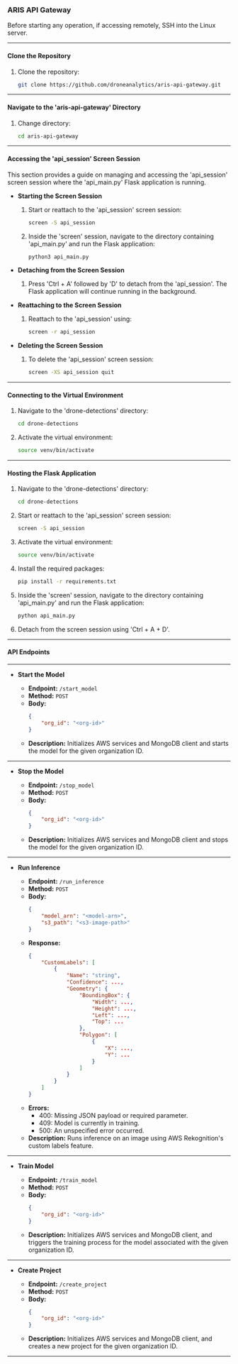 ### ARIS API Gateway

Before starting any operation, if accessing remotely, SSH into the Linux server.

---

#### **Clone the Repository**

1. Clone the repository:
   ```bash
   git clone https://github.com/droneanalytics/aris-api-gateway.git
   ```

---

#### **Navigate to the 'aris-api-gateway' Directory**

1. Change directory:
   ```bash
   cd aris-api-gateway
   ```

---

#### **Accessing the 'api_session' Screen Session**

This section provides a guide on managing and accessing the 'api_session' screen session where the 'api_main.py' Flask application is running.

- **Starting the Screen Session**
  
  1. Start or reattach to the 'api_session' screen session:
     ```bash
     screen -S api_session
     ```
  2. Inside the 'screen' session, navigate to the directory containing 'api_main.py' and run the Flask application:
     ```bash
     python3 api_main.py
     ```

- **Detaching from the Screen Session**

  1. Press 'Ctrl + A' followed by 'D' to detach from the 'api_session'. The Flask application will continue running in the background.

- **Reattaching to the Screen Session**

  1. Reattach to the 'api_session' using:
     ```bash
     screen -r api_session
     ```

- **Deleting the Screen Session**

  1. To delete the 'api_session' screen session:
     ```bash
     screen -XS api_session quit
     ```

---

#### **Connecting to the Virtual Environment**

1. Navigate to the 'drone-detections' directory:
   ```bash
   cd drone-detections
   ```
2. Activate the virtual environment:
   ```bash
   source venv/bin/activate
   ```

---

#### **Hosting the Flask Application**

1. Navigate to the 'drone-detections' directory:
   ```bash
   cd drone-detections
   ```
2. Start or reattach to the 'api_session' screen session:
   ```bash
   screen -S api_session
   ```
3. Activate the virtual environment:
   ```bash
   source venv/bin/activate
   ```
4. Install the required packages:
   ```bash
   pip install -r requirements.txt
   ```
5. Inside the 'screen' session, navigate to the directory containing 'api_main.py' and run the Flask application:
   ```bash
   python api_main.py
   ```
6. Detach from the screen session using 'Ctrl + A + D'.

---

#### **API Endpoints**

---

- **Start the Model**

  - **Endpoint:** ```/start_model```
  - **Method:** `POST`
  - **Body:**
    ```json
    {
        "org_id": "<org-id>"
    }
    ```
  - **Description:** Initializes AWS services and MongoDB client and starts the model for the given organization ID.

---

- **Stop the Model**

  - **Endpoint:** ```/stop_model```
  - **Method:** `POST`
  - **Body:**
    ```json
    {
        "org_id": "<org-id>"
    }
    ```
  - **Description:** Initializes AWS services and MongoDB client and stops the model for the given organization ID.

---

- **Run Inference**

  - **Endpoint:** ```/run_inference```
  - **Method:** `POST`
  - **Body:**
    ```json
    {
        "model_arn": "<model-arn>",
        "s3_path": "<s3-image-path>"
    }
    ```
  - **Response:**
    ```json
    {
        "CustomLabels": [
            {
                "Name": "string",
                "Confidence": ...,
                "Geometry": {
                    "BoundingBox": {
                        "Width": ...,
                        "Height": ...,
                        "Left": ...,
                        "Top": ...
                    },
                    "Polygon": [
                        {
                            "X": ...,
                            "Y": ...
                        }
                    ]
                }
            }
        ]
    }
    ```
  - **Errors:**
    - 400: Missing JSON payload or required parameter.
    - 409: Model is currently in training.
    - 500: An unspecified error occurred.
  - **Description:** Runs inference on an image using AWS Rekognition's custom labels feature.

---

- **Train Model**

  - **Endpoint:** ```/train_model```
  - **Method:** `POST`
  - **Body:**
    ```json
    {
        "org_id": "<org-id>"
    }
    ```
  - **Description:** Initializes AWS services and MongoDB client, and triggers the training process for the model associated with the given organization ID.

---

- **Create Project**

  - **Endpoint:** ```/create_project```
  - **Method:** `POST`
  - **Body:**
    ```json
    {
        "org_id": "<org-id>"
    }
    ```
  - **Description:** Initializes AWS services and MongoDB client, and creates a new project for the given organization ID.

---
